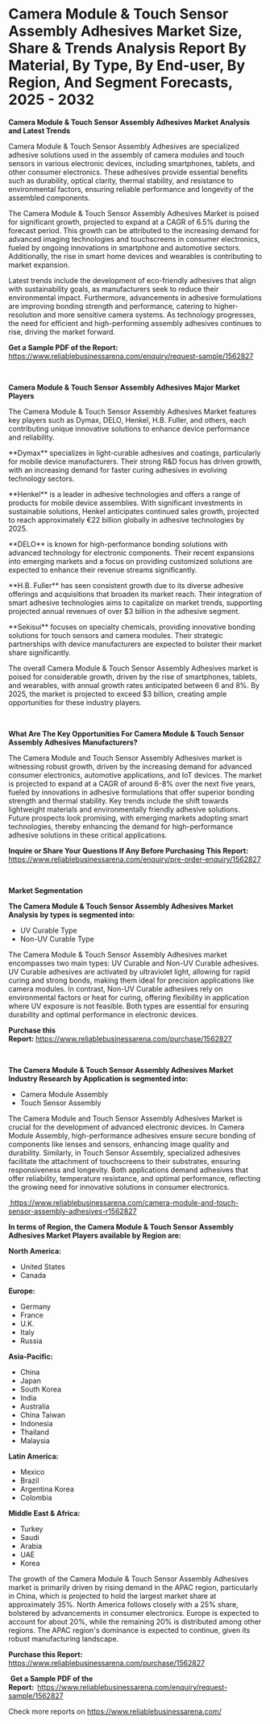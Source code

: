 <p><h1>Camera Module & Touch Sensor Assembly Adhesives Market Size, Share & Trends Analysis Report By Material, By Type, By End-user, By Region, And Segment Forecasts, 2025 - 2032</h1></p><p><strong>Camera Module & Touch Sensor Assembly Adhesives Market Analysis and Latest Trends</strong></p>
<p><p>Camera Module & Touch Sensor Assembly Adhesives are specialized adhesive solutions used in the assembly of camera modules and touch sensors in various electronic devices, including smartphones, tablets, and other consumer electronics. These adhesives provide essential benefits such as durability, optical clarity, thermal stability, and resistance to environmental factors, ensuring reliable performance and longevity of the assembled components.</p><p>The Camera Module & Touch Sensor Assembly Adhesives Market is poised for significant growth, projected to expand at a CAGR of 6.5% during the forecast period. This growth can be attributed to the increasing demand for advanced imaging technologies and touchscreens in consumer electronics, fueled by ongoing innovations in smartphone and automotive sectors. Additionally, the rise in smart home devices and wearables is contributing to market expansion. </p><p>Latest trends include the development of eco-friendly adhesives that align with sustainability goals, as manufacturers seek to reduce their environmental impact. Furthermore, advancements in adhesive formulations are improving bonding strength and performance, catering to higher-resolution and more sensitive camera systems. As technology progresses, the need for efficient and high-performing assembly adhesives continues to rise, driving the market forward.</p></p>
<p><strong>Get a Sample PDF of the Report:&nbsp;</strong> <a href="https://www.reliablebusinessarena.com/enquiry/request-sample/1562827?utm_campaign=3261&utm_medium=2&utm_source=Github&utm_content=ia&utm_term=02042025&utm_id=camera-module-touch-sensor-assembly-adhesives">https://www.reliablebusinessarena.com/enquiry/request-sample/1562827</a></p>
<p>&nbsp;</p>
<p><strong>Camera Module & Touch Sensor Assembly Adhesives Major Market Players</strong></p>
<p><p>The Camera Module & Touch Sensor Assembly Adhesives Market features key players such as Dymax, DELO, Henkel, H.B. Fuller, and others, each contributing unique innovative solutions to enhance device performance and reliability.</p><p>**Dymax** specializes in light-curable adhesives and coatings, particularly for mobile device manufacturers. Their strong R&D focus has driven growth, with an increasing demand for faster curing adhesives in evolving technology sectors.</p><p>**Henkel** is a leader in adhesive technologies and offers a range of products for mobile device assemblies. With significant investments in sustainable solutions, Henkel anticipates continued sales growth, projected to reach approximately €22 billion globally in adhesive technologies by 2025.</p><p>**DELO** is known for high-performance bonding solutions with advanced technology for electronic components. Their recent expansions into emerging markets and a focus on providing customized solutions are expected to enhance their revenue streams significantly.</p><p>**H.B. Fuller** has seen consistent growth due to its diverse adhesive offerings and acquisitions that broaden its market reach. Their integration of smart adhesive technologies aims to capitalize on market trends, supporting projected annual revenues of over $3 billion in the adhesive segment.</p><p>**Sekisui** focuses on specialty chemicals, providing innovative bonding solutions for touch sensors and camera modules. Their strategic partnerships with device manufacturers are expected to bolster their market share significantly.</p><p>The overall Camera Module & Touch Sensor Assembly Adhesives market is poised for considerable growth, driven by the rise of smartphones, tablets, and wearables, with annual growth rates anticipated between 6 and 8%. By 2025, the market is projected to exceed $3 billion, creating ample opportunities for these industry players.</p></p>
<p>&nbsp;</p>
<p><strong>What Are The Key Opportunities For Camera Module & Touch Sensor Assembly Adhesives Manufacturers?</strong></p>
<p><p>The Camera Module and Touch Sensor Assembly Adhesives market is witnessing robust growth, driven by the increasing demand for advanced consumer electronics, automotive applications, and IoT devices. The market is projected to expand at a CAGR of around 6-8% over the next five years, fueled by innovations in adhesive formulations that offer superior bonding strength and thermal stability. Key trends include the shift towards lightweight materials and environmentally friendly adhesive solutions. Future prospects look promising, with emerging markets adopting smart technologies, thereby enhancing the demand for high-performance adhesive solutions in these critical applications.</p></p>
<p><strong>Inquire or Share Your Questions If Any Before Purchasing This Report:</strong> <a href="https://www.reliablebusinessarena.com/enquiry/pre-order-enquiry/1562827?utm_campaign=3261&utm_medium=2&utm_source=Github&utm_content=ia&utm_term=02042025&utm_id=camera-module-touch-sensor-assembly-adhesives">https://www.reliablebusinessarena.com/enquiry/pre-order-enquiry/1562827</a></p>
<p>&nbsp;</p>
<p><strong>Market Segmentation</strong></p>
<p><strong>The Camera Module & Touch Sensor Assembly Adhesives Market Analysis by types is segmented into:</strong></p>
<p><ul><li>UV Curable Type</li><li>Non-UV Curable Type</li></ul></p>
<p><p>The Camera Module & Touch Sensor Assembly Adhesives market encompasses two main types: UV Curable and Non-UV Curable adhesives. UV Curable adhesives are activated by ultraviolet light, allowing for rapid curing and strong bonds, making them ideal for precision applications like camera modules. In contrast, Non-UV Curable adhesives rely on environmental factors or heat for curing, offering flexibility in application where UV exposure is not feasible. Both types are essential for ensuring durability and optimal performance in electronic devices.</p></p>
<p><strong>Purchase this Report:&nbsp;</strong><a href="https://www.reliablebusinessarena.com/purchase/1562827?utm_campaign=3261&utm_medium=2&utm_source=Github&utm_content=ia&utm_term=02042025&utm_id=camera-module-touch-sensor-assembly-adhesives">https://www.reliablebusinessarena.com/purchase/1562827</a></p>
<p>&nbsp;</p>
<p><strong>The Camera Module & Touch Sensor Assembly Adhesives Market Industry Research by Application is segmented into:</strong></p>
<p><ul><li>Camera Module Assembly</li><li>Touch Sensor Assembly</li></ul></p>
<p><p>The Camera Module and Touch Sensor Assembly Adhesives Market is crucial for the development of advanced electronic devices. In Camera Module Assembly, high-performance adhesives ensure secure bonding of components like lenses and sensors, enhancing image quality and durability. Similarly, in Touch Sensor Assembly, specialized adhesives facilitate the attachment of touchscreens to their substrates, ensuring responsiveness and longevity. Both applications demand adhesives that offer reliability, temperature resistance, and optimal performance, reflecting the growing need for innovative solutions in consumer electronics.</p></p>
<p><a href="https://www.reliablebusinessarena.com/camera-module-and-touch-sensor-assembly-adhesives-r1562827?utm_campaign=3261&utm_medium=2&utm_source=Github&utm_content=ia&utm_term=02042025&utm_id=camera-module-touch-sensor-assembly-adhesives">&nbsp;https://www.reliablebusinessarena.com/camera-module-and-touch-sensor-assembly-adhesives-r1562827</a></p>
<p><strong>In terms of Region, the Camera Module & Touch Sensor Assembly Adhesives Market Players available by Region are:</strong></p>
<p>
    <p> <strong> North America: </strong>
        <ul>
            <li>United States</li>
            <li>Canada</li>
        </ul>
        </p> 
    <p> <strong> Europe: </strong>
        <ul>
            <li>Germany</li>
            <li>France</li>
            <li>U.K.</li>
            <li>Italy</li>
            <li>Russia</li>
        </ul>
        </p> 
    <p> <strong> Asia-Pacific: </strong>
        <ul>
            <li>China</li>
            <li>Japan</li>
            <li>South Korea</li>
            <li>India</li>
            <li>Australia</li>
            <li>China Taiwan</li>
            <li>Indonesia</li>
            <li>Thailand</li>
            <li>Malaysia</li>
        </ul>
        </p> 
    <p> <strong> Latin America: </strong>
        <ul>
            <li>Mexico</li>
            <li>Brazil</li>
            <li>Argentina Korea</li>
            <li>Colombia</li>
        </ul>
        </p> 
    <p> <strong> Middle East & Africa: </strong>
        <ul>
            <li>Turkey</li>
            <li>Saudi</li>
            <li>Arabia</li>
            <li>UAE</li>
            <li>Korea</li>
        </ul>
    </p>
    </p>
<p><p>The growth of the Camera Module & Touch Sensor Assembly Adhesives market is primarily driven by rising demand in the APAC region, particularly in China, which is projected to hold the largest market share at approximately 35%. North America follows closely with a 25% share, bolstered by advancements in consumer electronics. Europe is expected to account for about 20%, while the remaining 20% is distributed among other regions. The APAC region's dominance is expected to continue, given its robust manufacturing landscape.</p></p>
<p><strong>Purchase this Report: </strong><a href="https://www.reliablebusinessarena.com/purchase/1562827?utm_campaign=3261&utm_medium=2&utm_source=Github&utm_content=ia&utm_term=02042025&utm_id=camera-module-touch-sensor-assembly-adhesives">https://www.reliablebusinessarena.com/purchase/1562827</a></p>
<p>&nbsp;<strong>Get a Sample PDF of the Report:&nbsp;&nbsp;</strong><a href="https://www.reliablebusinessarena.com/enquiry/request-sample/1562827?utm_campaign=3261&utm_medium=2&utm_source=Github&utm_content=ia&utm_term=02042025&utm_id=camera-module-touch-sensor-assembly-adhesives">https://www.reliablebusinessarena.com/enquiry/request-sample/1562827</a></p>
<p><strong></strong></p>
<p>Check more reports on <a href="https://www.reliablebusinessarena.com/?utm_campaign=3261&utm_medium=2&utm_source=Github&utm_content=ia&utm_term=02042025&utm_id=camera-module-touch-sensor-assembly-adhesives">https://www.reliablebusinessarena.com/</a></p>